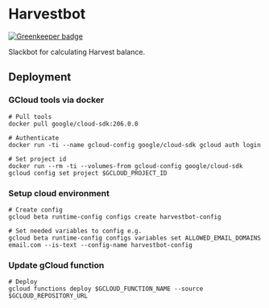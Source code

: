 # Harvestbot

[![Greenkeeper badge](https://badges.greenkeeper.io/lauravuo/harvestbot.svg)](https://greenkeeper.io/)

Slackbot for calculating Harvest balance.


## Deployment

### GCloud tools via docker

```
# Pull tools
docker pull google/cloud-sdk:206.0.0

# Authenticate
docker run -ti --name gcloud-config google/cloud-sdk gcloud auth login

# Set project id
docker run --rm -ti --volumes-from gcloud-config google/cloud-sdk gcloud config set project $GCLOUD_PROJECT_ID
```

### Setup cloud environment

```
# Create config
gcloud beta runtime-config configs create harvestbot-config

# Set needed variables to config e.g.
gcloud beta runtime-config configs variables set ALLOWED_EMAIL_DOMAINS email.com --is-text --config-name harvestbot-config
```

### Update gCloud function

```
# Deploy
gcloud functions deploy $GCLOUD_FUNCTION_NAME --source $GCLOUD_REPOSITORY_URL

```
